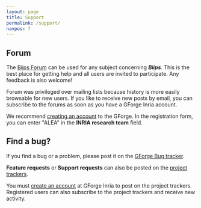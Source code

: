 ```yaml
---
layout: page
title: Support
permalink: /support/
navpos: 7
---
```


Forum
---------------------

The [Biips Forum](https://gforge.inria.fr/forum/?group_id=2515) can be used for any subject concerning **_Biips_**.
This is the best place for getting help and all users are invited to participate.
Any feedback is also welcome!

Forum was privileged over mailing lists because history is more easily browsable for new users. If you like  to receive new posts by email, you can subscribe to the forums as soon as you have a GForge Inria account.

<i class="fa fa-info-circle" aria-hidden="true"></i>
 We recommend [creating an account](https://gforge.inria.fr/account/register.php) to the GForge.
In the registration form, you can enter "ALEA" in the **INRIA research team** field.

Find a bug?
---------------------

If you find a bug or a problem, please post it on the [GForge Bug tracker](https://gforge.inria.fr/tracker/?atid=8593&group_id=2515&func=browse).

**Feature requests** or **Support requests** can also be posted on the [project trackers](https://gforge.inria.fr/tracker/?group_id=2515).

<i class="fa fa-info-circle" aria-hidden="true"></i>
 You must [create an account](https://gforge.inria.fr/account/register.php) at GForge Inria to post on the project trackers.
Registered users can also subscribe to the project trackers and receive new activity.
